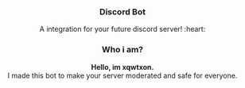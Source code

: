 <h3 align="center">Discord Bot</h3>
<p align="center">
A integration for your future discord server! :heart:
</p>

<h3 align="center">Who i am?</h3>
<p align="center">
<b>Hello, im xqwtxon.</b><br>
I made this bot to make your server moderated and safe for everyone.
</p>
